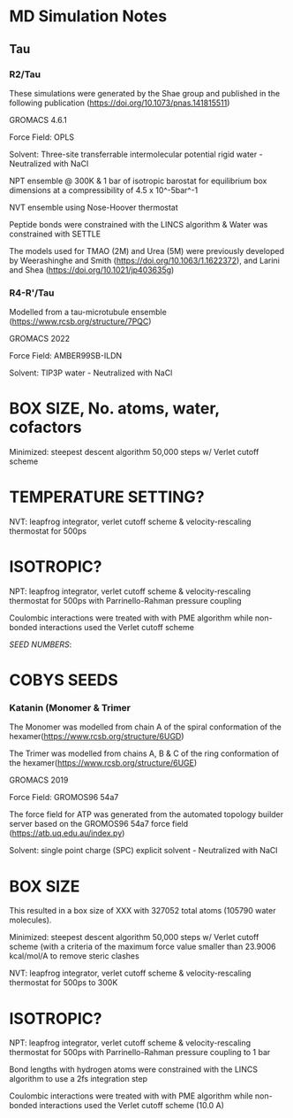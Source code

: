 # MD Simulation Notes
## Tau
### R2/Tau
These simulations were generated by the Shae group and published in the following publication (https://doi.org/10.1073/pnas.141815511)

GROMACS 4.6.1

Force Field: OPLS

Solvent: Three-site transferrable intermolecular potential rigid water - Neutralized with NaCl

NPT ensemble @ 300K & 1 bar of isotropic barostat for equilibrium box dimensions at a compressibility of 4.5 x 10^-5bar^-1

NVT ensemble using Nose-Hoover thermostat 

Peptide bonds were constrained with the LINCS algorithm & Water was constrained with SETTLE

The models used for TMAO (2M) and Urea (5M) were previously developed by Weerashinghe and Smith (https://doi.org/10.1063/1.1622372), and Larini and Shea (https://doi.org/10.1021/jp403635g) 

### R4-R'/Tau

Modelled from a tau-microtubule ensemble (https://www.rcsb.org/structure/7PQC)

GROMACS 2022

Force Field: AMBER99SB-ILDN

Solvent: TIP3P water - Neutralized with NaCl
# BOX SIZE, No. atoms, water, cofactors
Minimized: steepest descent algorithm 50,000 steps w/ Verlet cutoff scheme
# TEMPERATURE SETTING?
NVT: leapfrog integrator, verlet cutoff scheme & velocity-rescaling thermostat for 500ps
# ISOTROPIC?
NPT: leapfrog integrator, verlet cutoff scheme & velocity-rescaling thermostat for 500ps with Parrinello-Rahman pressure coupling

Coulombic interactions were treated with with PME algorithm while non-bonded interactions used the Verlet cutoff scheme

*SEED NUMBERS*:
# COBYS SEEDS

### Katanin (Monomer & Trimer

The Monomer was modelled from chain A of the spiral conformation of the hexamer(https://www.rcsb.org/structure/6UGD)

The Trimer was modelled from chains A, B & C of the ring conformation of the hexamer(https://www.rcsb.org/structure/6UGE)

GROMACS 2019

Force Field: GROMOS96 54a7

The force field for ATP was generated from the automated topology builder server based on the GROMOS96 54a7 force field (https://atb.uq.edu.au/index.py)

Solvent: single point charge (SPC) explicit solvent - Neutralized with NaCl

# BOX SIZE

This resulted in a box size of XXX with 327052 total atoms (105790 water molecules).

Minimized: steepest descent algorithm 50,000 steps w/ Verlet cutoff scheme (with a criteria of the maximum force value smaller than 23.9006 kcal/mol/A to remove steric clashes

NVT: leapfrog integrator, verlet cutoff scheme & velocity-rescaling thermostat for 500ps to 300K

# ISOTROPIC?
NPT: leapfrog integrator, verlet cutoff scheme & velocity-rescaling thermostat for 500ps with Parrinello-Rahman pressure coupling to 1 bar

Bond lengths with hydrogen atoms were constrained with the LINCS algorithm to use a 2fs integration  step

Coulombic interactions were treated with with PME algorithm while non-bonded interactions used the Verlet cutoff scheme (10.0 A)
